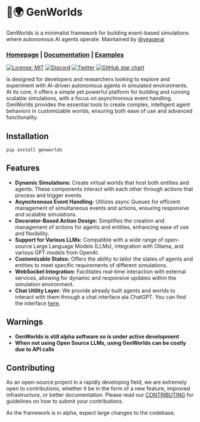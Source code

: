 # 🧬🌍 GenWorlds

GenWorlds is a minimalist framework for building event-based simulations where autonomous AI agents operate. Maintained by [@yeagerai](https://twitter.com/yeagerai)

<h3>

[Homepage](https://genworlds.com/) | [Documentation](https://genworlds.com/docs) | [Examples](https://genworlds.com/examples)

</h3>

[![License: MIT](https://img.shields.io/badge/License-MIT-green.svg)](https://opensource.org/license/mit/) [![Discord](https://dcbadge.vercel.app/api/server/VpfmXEMN66?compact=true&style=flat)](https://discord.gg/VpfmXEMN66) [![Twitter](https://img.shields.io/twitter/url/https/twitter.com/yeagerai.svg?style=social&label=Follow%20%40YeagerAI)](https://twitter.com/yeagerai) [![GitHub star chart](https://img.shields.io/github/stars/yeagerai/genworlds?style=social)](https://star-history.com/#yeagerai/genworlds)

Is designed for developers and researchers looking to explore and experiment with AI-driven autonomous agents in simulated environments. At its core, it offers a simple yet powerful platform for building and running scalable simulations, with a focus on asynchronous event handling. GenWorlds provides the essential tools to create complex, intelligent agent behaviors in customizable worlds, ensuring both ease of use and advanced functionality.

## Installation 
```
pip install genworlds
```

## Features
- **Dynamic Simulations:** Create virtual worlds that host both entities and agents. These components interact with each other through actions that process and trigger events.
- **Asynchronous Event Handling:** Utilizes async Queues for efficient management of simultaneous events and actions, ensuring responsive and scalable simulations.
- **Decorator-Based Action Design:** Simplifies the creation and management of actions for agents and entities, enhancing ease of use and flexibility.
- **Support for Various LLMs:** Compatible with a wide range of open-source Large Language Models (LLMs), integration with Ollama, and various GPT models from OpenAI.
- **Customizable States:** Offers the ability to tailor the states of agents and entities to meet specific requirements of different simulations.
- **WebSocket Integration:** Facilitates real-time interaction with external services, allowing for dynamic and responsive updates within the simulation environment.
- **Chat Utility Layer:** We provide already built agents and worlds to interact with them through a chat interface ala ChatGPT. You can find the interface [here](https://github.com/yeagerai/genworlds-community).


## Warnings

- **GenWorlds is still alpha software so is under active development**
- **When not using Open Source LLMs, using GenWorlds can be costly due to API calls**


## Contributing

As an open-source project in a rapidly developing field, we are extremely open to contributions, whether it be in the form of a new feature, improved infrastructure, or better documentation. Please read our [CONTRIBUTING](https://github.com/yeagerai/genworlds/blob/main/CONTRIBUTING.md) for guidelines on how to submit your contributions.

As the framework is in alpha, expect large changes to the codebase.
